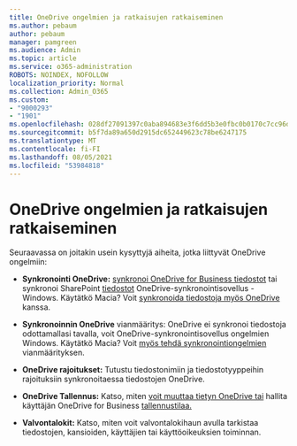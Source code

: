 ```yaml
---
title: OneDrive ongelmien ja ratkaisujen ratkaiseminen
ms.author: pebaum
author: pebaum
manager: pamgreen
ms.audience: Admin
ms.topic: article
ms.service: o365-administration
ROBOTS: NOINDEX, NOFOLLOW
localization_priority: Normal
ms.collection: Admin_O365
ms.custom:
- "9000293"
- "1901"
ms.openlocfilehash: 028df27091397c0aba894683e3f6dd5b3e0fbc0b0170c7cc96d4da423dfd3119
ms.sourcegitcommit: b5f7da89a650d2915dc652449623c78be6247175
ms.translationtype: MT
ms.contentlocale: fi-FI
ms.lasthandoff: 08/05/2021
ms.locfileid: "53984818"
---
```

# <a name="onedrive-common-issues-and-resolutions"></a>OneDrive ongelmien ja ratkaisujen ratkaiseminen

Seuraavassa on joitakin usein kysyttyjä aiheita, jotka liittyvät OneDrive ongelmiin:

- **Synkronointi OneDrive:** [synkronoi OneDrive for Business tiedostot](https://go.microsoft.com/fwlink/?linkid=533375) tai synkronoi SharePoint [tiedostot](https://go.microsoft.com/fwlink/?linkid=871666) OneDrive-synkronointisovellus -Windows.  Käytätkö Macia? Voit [synkronoida tiedostoja myös OneDrive](https://support.office.com/article/Sync-files-with-the-OneDrive-sync-client-on-Mac-OS-X-d11b9f29-00bb-4172-be39-997da46f913f) kanssa.

- **Synkronoinnin OneDrive** vianmääritys: OneDrive ei synkronoi tiedostoja odottamallasi tavalla, voit [](https://go.microsoft.com/fwlink/?linkid=866431) OneDrive-synkronointisovellus ongelmien Windows. Käytätkö Macia? Voit [myös tehdä synkronointiongelmien](https://support.office.com/article/fix-onedrive-sync-problems-on-a-mac-af3012d7-13ec-4ac9-bbb1-ebcd2a0cd756) vianmäärityksen.
- **OneDrive rajoitukset:** Tutustu tiedostonimiin [](https://support.office.com/article/Invalid-file-names-and-file-types-in-OneDrive-OneDrive-for-Business-and-SharePoint-64883a5d-228e-48f5-b3d2-eb39e07630fa) ja tiedostotyyppeihin rajoituksiin synkronoitaessa tiedostojen OneDrive.
- **OneDrive Tallennus:** Katso, miten [voit muuttaa tietyn OneDrive tai](https://docs.microsoft.com/onedrive/change-user-storage) hallita käyttäjän OneDrive for Business [tallennustilaa.](https://support.office.com/article/Manage-your-OneDrive-for-Business-storage-31519161-059C-4764-B6F8-F5CD29F7FE68)
- **Valvontalokit:** Katso, [](https://docs.microsoft.com/microsoft-365/compliance/search-the-audit-log-in-security-and-compliance#search-the-audit-log) miten voit valvontalokihaun avulla tarkistaa tiedostojen, kansioiden, käyttäjien tai käyttöoikeuksien toiminnan. 
